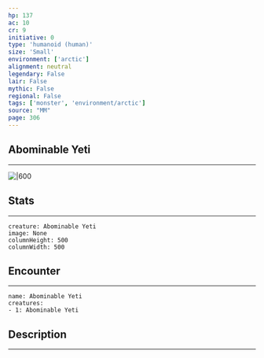 ```yaml
---
hp: 137
ac: 10
cr: 9
initiative: 0
type: 'humanoid (human)'    
size: 'Small'
environment: ['arctic']
alignment: neutral
legendary: False
lair: False
mythic: False
regional: False
tags: ['monster', 'environment/arctic']
source: "MM"
page: 306
---
```


## Abominable Yeti
---

![|600](D:/Program%20Files/5e.tools/img/bestiary/MM/Yeti.jpg)

## Stats
---

```statblock
creature: Abominable Yeti
image: None
columnHeight: 500
columnWidth: 500
```

## Encounter
---

```encounter-table
name: Abominable Yeti
creatures:
- 1: Abominable Yeti
```

## Description
---




